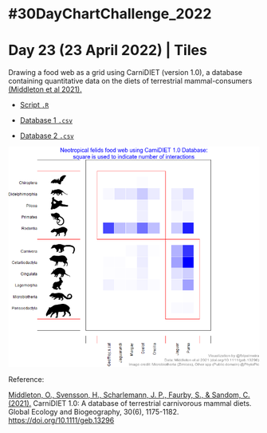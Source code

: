 # #30DayChartChallenge_2022

# Day 23 (23 April 2022) | Tiles

Drawing a food web as a grid using CarniDIET (version 1.0), a database containing quantitative data on the diets of terrestrial mammal-consumers [(Middleton et al 2021).](https://doi.org/10.1111/geb.13296) 

- [Script `.R`](https://github.com/fblpalmeira/CarniDIET/blob/main/data/30daychallenge_day23.R)

- [Database 1 `.csv`](https://github.com/fblpalmeira/CarniDIET/blob/main/data/geb13296-sup-0011-carnidiet.csv)

- [Database 2 `.csv`](https://github.com/fblpalmeira/CarniDIET/blob/main/data/geb13296-sup-0011-carnidiet2.csv)

<img src="https://github.com/fblpalmeira/CarniDIET/blob/main/data/felids_diet2.png">

Reference:

[Middleton, O., Svensson, H., Scharlemann, J. P., Faurby, S., & Sandom, C. (2021).]( https://doi.org/10.1111/geb.13296) CarniDIET 1.0: A database of terrestrial carnivorous mammal diets. Global Ecology and Biogeography, 30(6), 1175-1182. https://doi.org/10.1111/geb.13296
